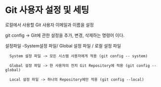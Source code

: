 # Git 사용자 설정 및 세팅 

로컬에서 사용할 Git 사용자 이메일과 이름을 설정 

git config -> Git에 관한 설정을 추가, 변경, 삭제하는 명령어 이다.

설정파일 -System설정 파일/ Global 설정 파일 / 로컬 설정 파일 

```
  System 설정 파일 -> 모든 시스템 사용자에게 적용 (git config -- system)
  
  Global 설정 파일 -> 한 사용자의 전치 Git Repository에 적용 (git config --global)
  
  Local 설정 파일 -> 하나의 Repository에만 적용 (git config --local)
